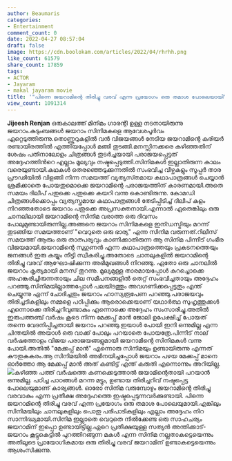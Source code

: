 ```yaml
---
author: Beaumaris
categories:
- Entertainment
comment_count: 0
date: 2022-04-27 08:57:04
draft: false
image: https://cdn.boolokam.com/articles/2022/04/rhrhh.png
like_count: 61579
share_count: 17859
tags:
- ACTOR
- Jayaram
- makal jayaram movie
title: '"പിന്നെ ജയറാമിന്റെ തിരിച്ചു വരവ് എന്ന പ്രയോഗം ഒരു തമാശ പോലെയായി"'
view_count: 1091314
---
```


**Jijeesh Renjan** ഒരുകാലത്ത് മിനിമം ഗാരന്റി ഉള്ള നടനായിരുന്നു ജയറാം.കുടുംബങ്ങൾ ജയറാം സിനിമകളെ ആവേശപൂർവം ഏറ്റെടുത്തിരുന്നു.തൊണ്ണൂറുകളിൽ വൻ വിജയങ്ങൾ നേടിയ ജയറാമിന്റെ കരിയർ രണ്ടായിരത്തിൽ എത്തിയപ്പോൾ മങ്ങി തുടങ്ങി.മനസ്സിനക്കരെ കഴിഞ്ഞതിന് ശേഷം പതിനാലോളം ചിത്രങ്ങൾ തുടർച്ചയായി പരാജയപ്പെട്ടത് അദ്ദേഹത്തിൻറെ എല്ലാം മൂല്യവും നഷ്ടപ്പെടുത്തി.സിനിമകൾ ഇല്ലാതിരുന്ന കാലം വരെയുണ്ടായി.കഥകൾ തെരഞ്ഞെടുക്കുന്നതിൽ സംഭവിച്ച വീഴ്ചകളും സൂപ്പർ താര പ്രൗഢിയിൽ വിളങ്ങി നിന്ന സമയത്ത് വ്യത്യസ്‍തമായ കഥാപാത്രങ്ങൾ ചെയ്യാൻ ശ്രമിക്കാതെ പോയതുമൊക്കെ ജയറാമിന്റെ പരാജയത്തിന് കാരണമായി.അതെ സമയം ദിലീപ് പതുക്കെ പതുക്കെ കയറി വന്നു കൊണ്ടിരുന്നു. കോമഡി ചിത്രങ്ങൾക്കൊപ്പം വ്യത്യസ്തമായ കഥാപാത്രങ്ങൾ തേടിപ്പിടിച്ച് ദിലീപ് കളം നിറഞ്ഞതോടെ ജയറാം പതുക്കെ അപ്രസക്തനായി.എന്നാൽ ഏതെങ്കിലും ഒരു ചാനലിലായി ജയറാമിന്റെ സിനിമ വരാത്ത ഒരു ദിവസം പോലുമുണ്ടായിരുന്നില്ല.അങ്ങനെ ജയറാം സിനിമകളെ ഇന്ഡസ്ട്രിയും മറന്ന് തുടങ്ങിയ സമയത്താണ് "വെറുതെ ഒരു ഭാര്യ" എന്ന സിനിമ വരുന്നത്.റിലീസ് സമയത്ത് ആരും ഒരു താത്പര്യവും കാണിക്കാതിരുന്ന ആ സിനിമ പിന്നീട് ഗംഭീര വിജയമായി.ജയറാമിന്റെ സുഗുണൻ എന്ന കഥാപാത്രത്തെയും പ്രകടനത്തെയും ജനങ്ങൾ ഇരു കയ്യും നീട്ടി സ്വീകരിച്ചു.അതോടെ ചാനലുകളിൽ ജയറാമിന്റെ തിരിച്ചു വരവ് ആഘോഷിക്കുന്ന അഭിമുഖങ്ങൾ നിറഞ്ഞു. ഏതോ ഒരു ചാനലിൽ ജയറാം കൃത്യമായി മനസ് തുറന്നു. മൂല്യമുള്ള താരമായപ്പോൾ കുറച്ചൊക്കെ അഹങ്കരിച്ചിരുന്നതായും ചില സമീപനങ്ങളിൽ തെറ്റ് സംഭവിച്ചതായും അദ്ദേഹം പറഞ്ഞു.സിനിമയില്ലാത്തപ്പോൾ പലയിടത്തും അവഗണിക്കപ്പെട്ടതും എന്ത് ചെയ്യുന്നു എന്ന് ചോദിച്ചതും ജയറാം ഹാസ്യരൂപേണ പറഞ്ഞു.പരാജയവും തിരിച്ചടികളിലും നമ്മളെ പഠിപ്പിക്കും ആരൊക്കെയാണ് യഥാർത്ഥ സുഹൃത്തുക്കൾ എന്നൊക്കെ തിരിച്ചറിവുണ്ടാകും എന്നൊക്കെ അദ്ദേഹം സംസാരിച്ചു.അതിൽ ഇരുപത്തഞ്ച് വർഷം കൂടെ നിന്ന മേക്കപ്പ് മാൻ ജോലി ഉപേക്ഷിച്ച് പോയത് തന്നെ വേദനിപ്പിച്ചതായി ജയറാം പറഞ്ഞു.ഇയാൾ പോയി ഇനി ഒന്നുമില്ല എന്ന ചിന്തയിൽ അയാൾ ഒരു വാക്ക് പോലും പറയാതെ പോയത്രേ.പിന്നീട് നാല് വർഷത്തോളം വിജയ പരാജയങ്ങളുമായി ജയറാമിന്റെ സിനിമകൾ വന്നു പോയി.അതിൽ "മേക്കപ്പ് മാൻ" എന്നൊരു സിനിമയും ഉണ്ടായിരുന്നു എന്നത് കൗതുകകരം.ആ സിനിമയിൽ അഭിനയിച്ചപ്പോൾ ജയറാം പഴയ മേക്കപ്പ് മാനെ ഓർത്തോ ആ മേക്കപ്പ് മാൻ അത് കണ്ടിട്ട് എന്ത് കരുതി എന്നൊന്നും അറിയില്ല. ![](https://cdn.boolokam.com/articles/2022/04/rhrhh.png)കഴിഞ്ഞ പത്ത് വർഷത്തെ കണക്കെടുത്താൽ ജയാമിന്റെതായി പറയാൻ ഒന്നുമില്ല. പഠിച്ച പാഠങ്ങൾ മറന്ന മട്ടും, ഉണ്ടായ തിരിച്ചറിവ് നഷ്ടപ്പെട്ട പോലെയുമാണ് കാര്യങ്ങൾ. ഓരോ സിനിമ വരുമ്പോഴും ജയറാമിന്റെ തിരിച്ചു വരവാകും എന്ന പ്രതീക്ഷ അദ്ദേഹത്തെ ഇഷ്ടപ്പെടുന്നവർക്കുണ്ടായി. പിന്നെ ജയറാമിന്റെ തിരിച്ചു വരവ് എന്ന പ്രയോഗം ഒരു തമാശ പോലെയുമായി.എങ്കിലും സിനിമയിലും ചാനലുകളിലും പൊതു പരിപാടികളിലും എല്ലാം അദ്ദേഹം നിറ സാന്നിദ്ധ്യമായി.സിനിമ ഇല്ലാതെ വെറുതെ നിൽക്കേണ്ട ഒരു സാഹചര്യം ജയറാമിന് ഇപ്പൊ ഉണ്ടായിട്ടില്ല.ഏറെ പ്രതീക്ഷയുള്ള സത്യൻ അന്തിക്കാട്-ജയറാം കൂട്ടുകെട്ടിൽ പുറത്തിറങ്ങുന്ന മകൾ എന്ന സിനിമ നല്ലതാകട്ടെയെന്നും അതിലൂടെ പ്രായോഗികമായ ഒരു തിരിച്ചു വരവ് ജയറാമിന് ഉണ്ടാകട്ടെയെന്നും ആശംസിക്കുന്നു.